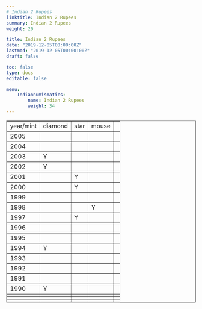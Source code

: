 ```yaml
---
# Indian 2 Rupees
linktitle: Indian 2 Rupees
summary: Indian 2 Rupees
weight: 20

title: Indian 2 Rupees
date: "2019-12-05T00:00:00Z"
lastmod: "2019-12-05T00:00:00Z"
draft: false

toc: false
type: docs
editable: false

menu:
    Indiannumismatics:
        name: Indian 2 Rupees
        weight: 34
---
```



<TABLE BORDER=1>
<TR><TD>year/mint</TD><TD>diamond</TD><TD>star</TD><TD>mouse</TD><TD></TD></TR>
<TR><TD>2005</TD><TD></TD><TD></TD><TD></TD><TD></TD></TR>
<TR><TD>2004</TD><TD></TD><TD></TD><TD></TD><TD></TD></TR>
<TR><TD>2003</TD><TD>Y</TD><TD></TD><TD></TD><TD></TD></TR>
<TR><TD>2002</TD><TD>Y</TD><TD></TD><TD></TD><TD></TD></TR>
<TR><TD>2001</TD><TD></TD><TD>Y</TD><TD></TD><TD></TD></TR>
<TR><TD>2000</TD><TD></TD><TD>Y</TD><TD></TD><TD></TD></TR>
<TR><TD>1999</TD><TD></TD><TD></TD><TD></TD><TD></TD></TR>
<TR><TD>1998</TD><TD></TD><TD></TD><TD>Y</TD><TD></TD></TR>
<TR><TD>1997</TD><TD></TD><TD>Y</TD><TD></TD><TD></TD></TR>
<TR><TD>1996</TD><TD></TD><TD></TD><TD></TD><TD></TD></TR>
<TR><TD>1995</TD><TD></TD><TD></TD><TD></TD><TD></TD></TR>
<TR><TD>1994</TD><TD>Y</TD><TD></TD><TD></TD><TD></TD></TR>
<TR><TD>1993</TD><TD></TD><TD></TD><TD></TD><TD></TD></TR>
<TR><TD>1992</TD><TD></TD><TD></TD><TD></TD><TD></TD></TR>
<TR><TD>1991</TD><TD></TD><TD></TD><TD></TD><TD></TD></TR>
<TR><TD>1990</TD><TD>Y</TD><TD></TD><TD></TD><TD></TD></TR>
<TR><TD></TD><TD></TD><TD></TD><TD></TD><TD></TD></TR>
<TR><TD></TD><TD></TD><TD></TD><TD></TD><TD></TD></TR>
<TR><TD></TD><TD></TD><TD></TD><TD></TD><TD></TD></TR>
</TABLE>